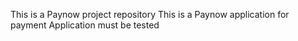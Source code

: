 This is a Paynow project repository
This is a Paynow application for payment
Application must be tested
